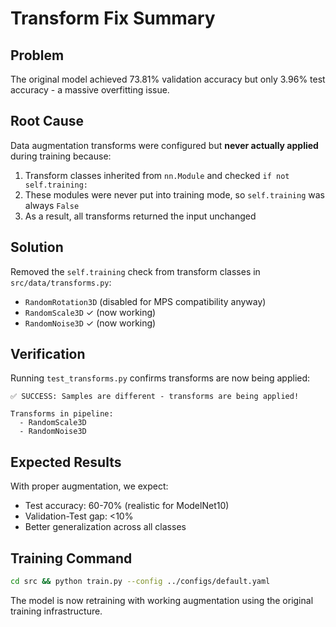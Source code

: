 # Transform Fix Summary

## Problem
The original model achieved 73.81% validation accuracy but only 3.96% test accuracy - a massive overfitting issue.

## Root Cause
Data augmentation transforms were configured but **never actually applied** during training because:
1. Transform classes inherited from `nn.Module` and checked `if not self.training:`
2. These modules were never put into training mode, so `self.training` was always `False`
3. As a result, all transforms returned the input unchanged

## Solution
Removed the `self.training` check from transform classes in `src/data/transforms.py`:
- `RandomRotation3D` (disabled for MPS compatibility anyway)
- `RandomScale3D` ✓ (now working)
- `RandomNoise3D` ✓ (now working)

## Verification
Running `test_transforms.py` confirms transforms are now being applied:
```
✅ SUCCESS: Samples are different - transforms are being applied!

Transforms in pipeline:
  - RandomScale3D
  - RandomNoise3D
```

## Expected Results
With proper augmentation, we expect:
- Test accuracy: 60-70% (realistic for ModelNet10)
- Validation-Test gap: <10%
- Better generalization across all classes

## Training Command
```bash
cd src && python train.py --config ../configs/default.yaml
```

The model is now retraining with working augmentation using the original training infrastructure. 